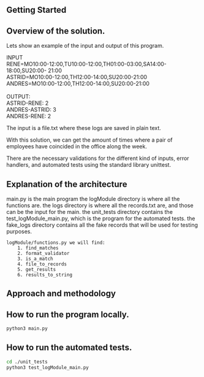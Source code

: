 ## Getting Started

## Overview of the solution.

Lets show an example of the input and output of this program.

INPUT<br />
RENE=MO10:00-12:00,TU10:00-12:00,TH01:00-03:00,SA14:00-18:00,SU20:00- 21:00<br />
ASTRID=MO10:00-12:00,TH12:00-14:00,SU20:00-21:00<br />
ANDRES=MO10:00-12:00,TH12:00-14:00,SU20:00-21:00<br />
<br />
OUTPUT:<br />
ASTRID-RENE: 2<br />
ANDRES-ASTRID: 3<br />
ANDRES-RENE: 2<br />

The input is a file.txt where these logs are saved in plain text.

With this solution, we can get the amount of times where a pair of employees have coincided in the office along the week.

There are the necessary validations for the different kind of inputs, error handlers, and automated tests using the standard library unittest.

## Explanation of the architecture


main.py is the main program
the logModule directory is where all the functions are.
the logs directory is where all the records.txt are, and those can be the input for the main.
the unit_tests directory contains the test_logModule_main.py, which is the program for the automated tests.
the fake_logs directory contains all the fake records that will be used for testing purposes.

    logModule/functions.py we will find:
        1. find_matches 
        2. format_validator
        3. is_a_match
        4. file_to_records
        5. get_results
        6. results_to_string

## Approach and methodology


## How to run the program locally.

```bash
python3 main.py
```

## How to run the automated tests.

```bash
cd ./unit_tests
python3 test_logModule_main.py
```



